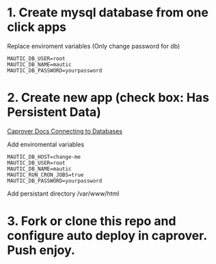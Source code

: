 # 1. Create mysql database from one click apps

Replace enviroment variables (Only change password for db)
```
MAUTIC_DB_USER=root
MAUTIC_DB_NAME=mautic
MAUTIC_DB_PASSWORD=yourpassword

```
# 2. Create new app (check box: Has Persistent Data)

[Caprover Docs Connecting to Databases](https://caprover.com/docs/one-click-apps.html#connecting-to-databases/)

Add enviromental variables
```
MAUTIC_DB_HOST=change-me 
MAUTIC_DB_USER=root
MAUTIC_DB_NAME=mautic
MAUTIC_RUN_CRON_JOBS=true
MAUTIC_DB_PASSWORD=yourpassword
```
Add persistant directory /var/www/html

# 3. Fork or clone this repo and configure auto deploy in caprover. Push enjoy.

